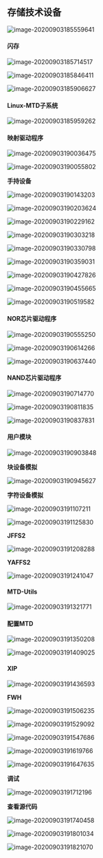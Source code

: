 ## 存储技术设备

![image-20200903185559641](存储技术设备.assets/image-20200903185559641.png)



#### 闪存

![image-20200903185714517](存储技术设备.assets/image-20200903185714517.png)

![image-20200903185846411](存储技术设备.assets/image-20200903185846411.png)

![image-20200903185906627](存储技术设备.assets/image-20200903185906627.png)



#### Linux-MTD子系统

![image-20200903185959262](存储技术设备.assets/image-20200903185959262.png)



#### 映射驱动程序

![image-20200903190036475](存储技术设备.assets/image-20200903190036475.png)

![image-20200903190055802](存储技术设备.assets/image-20200903190055802.png)

**手持设备**

![image-20200903190143203](存储技术设备.assets/image-20200903190143203.png)

![image-20200903190203624](存储技术设备.assets/image-20200903190203624.png)

![image-20200903190229162](存储技术设备.assets/image-20200903190229162.png)

![image-20200903190303218](存储技术设备.assets/image-20200903190303218.png)

![image-20200903190330798](存储技术设备.assets/image-20200903190330798.png)

![image-20200903190359031](存储技术设备.assets/image-20200903190359031.png)

![image-20200903190427826](存储技术设备.assets/image-20200903190427826.png)

![image-20200903190455665](存储技术设备.assets/image-20200903190455665.png)

![image-20200903190519582](存储技术设备.assets/image-20200903190519582.png)



#### NOR芯片驱动程序

![image-20200903190555250](存储技术设备.assets/image-20200903190555250.png)

![image-20200903190614266](存储技术设备.assets/image-20200903190614266.png)

![image-20200903190637440](存储技术设备.assets/image-20200903190637440.png)



#### NAND芯片驱动程序

![image-20200903190714770](存储技术设备.assets/image-20200903190714770.png)

![image-20200903190811835](存储技术设备.assets/image-20200903190811835.png)

![image-20200903190837831](存储技术设备.assets/image-20200903190837831.png)



#### 用户模块

![image-20200903190903848](存储技术设备.assets/image-20200903190903848.png)

**块设备模拟**

![image-20200903190945627](存储技术设备.assets/image-20200903190945627.png)

**字符设备模拟**

![image-20200903191107211](存储技术设备.assets/image-20200903191107211.png)

![image-20200903191125830](存储技术设备.assets/image-20200903191125830.png)

**JFFS2**

![image-20200903191208288](存储技术设备.assets/image-20200903191208288.png)

**YAFFS2**

![image-20200903191241047](存储技术设备.assets/image-20200903191241047.png)



#### MTD-Utils

![image-20200903191321771](存储技术设备.assets/image-20200903191321771.png)



#### 配置MTD

![image-20200903191350208](存储技术设备.assets/image-20200903191350208.png)

![image-20200903191409025](存储技术设备.assets/image-20200903191409025.png)



#### XIP

![image-20200903191436593](存储技术设备.assets/image-20200903191436593.png)

**FWH**

![image-20200903191506235](存储技术设备.assets/image-20200903191506235.png)

![image-20200903191529092](存储技术设备.assets/image-20200903191529092.png)

![image-20200903191547686](存储技术设备.assets/image-20200903191547686.png)

![image-20200903191619766](存储技术设备.assets/image-20200903191619766.png)

![image-20200903191647635](存储技术设备.assets/image-20200903191647635.png)

**调试**

![image-20200903191712196](存储技术设备.assets/image-20200903191712196.png)

**查看源代码**

![image-20200903191740458](存储技术设备.assets/image-20200903191740458.png)

![image-20200903191801034](存储技术设备.assets/image-20200903191801034.png)

![image-20200903191821070](存储技术设备.assets/image-20200903191821070.png)